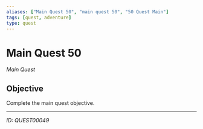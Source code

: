 ```yaml
---
aliases: ["Main Quest 50", "main quest 50", "50 Quest Main"]
tags: [quest, adventure]
type: quest
---
```


# Main Quest 50

*Main Quest*

## Objective
Complete the main quest objective.

---
*ID: QUEST00049*